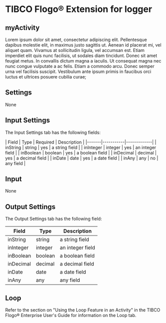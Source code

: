 # TIBCO Flogo® Extension for logger 

## myActivity

Lorem ipsum dolor sit amet, consectetur adipiscing elit. Pellentesque dapibus molestie elit, in maximus justo sagittis ut. Aenean id placerat mi, vel aliquet quam. Vivamus at sollicitudin ligula, vel accumsan est. Etiam imperdiet elit quis nunc facilisis, ut sodales diam tincidunt. Donec sit amet feugiat metus. In convallis dictum magna a iaculis. Ut consequat magna nec nunc congue vulputate a ac felis. Etiam a commodo arcu. Donec semper urna vel facilisis suscipit. Vestibulum ante ipsum primis in faucibus orci luctus et ultrices posuere cubilia curae;

## Settings

None

## Input Settings

The Input Settings tab has the following fields:

| Field	| Type | Required	| Description |
|-------|-----------|-------------|
| inString  | string | yes | a string field  |
| inInteger | integer | yes | an integer field |
| inBoolean | boolean | yes | a boolean field |
| inDecimal | decimal | yes | a decimal field |
| inDate | date | yes | a date field |
| inAny | any | no | any field |



## Input

None


## Output Settings
The Output Settings tab has the following field:

| Field	| Type | Description |
|-------|-----------|-------------|
| inString  | string | a string field  |
| inInteger | integer | an integer field |
| inBoolean | boolean | a boolean field |
| inDecimal | decimal | a decimal field |
| inDate | date | a date field |
| inAny | any | any field |

## Loop

Refer to the section on "Using the Loop Feature in an Activity" in the TIBCO Flogo® Enterprise User's Guide for information on the Loop tab.